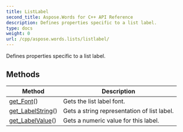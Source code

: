 ```yaml
---
title: ListLabel
second_title: Aspose.Words for C++ API Reference
description: Defines properties specific to a list label. 
type: docs
weight: 0
url: /cpp/aspose.words.lists/listlabel/
---
```


Defines properties specific to a list label. 

## Methods

| Method | Description |
| --- | --- |
| [get_Font](./get_font/)() | Gets the list label font.  |
| [get_LabelString](./get_labelstring/)() | Gets a string representation of list label.  |
| [get_LabelValue](./get_labelvalue/)() | Gets a numeric value for this label.  |
